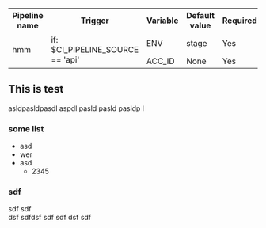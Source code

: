 <!--PIPELINE_DOCS-->
<table>
<tr><th>Pipeline name</th><th>Trigger</th><th>Variable</th><th>Default value</th><th>Required</th><th>Type</th><th>Choices</th></tr>
<tr><td rowspan="2">hmm</td><td rowspan="2">if: $CI_PIPELINE_SOURCE == 'api'</td><td>ENV</td><td>stage</td><td>Yes</td><td>-</td><td>prod dev test</td></tr><tr><td>ACC_ID</td><td>None</td><td>Yes</td><td>str</td><td>-</td></tr>
</table>
<!--PIPELINE_DOCS-->

## This is test

asldpasldpasdl aspdl pasld pasld pasldp l

### some list
- asd
- wer
- asd
    - 2345

### sdf
sdf sdf
<br>dsf sdfdsf sdf sdf dsf sdf
